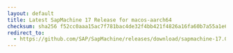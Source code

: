 ```yaml
---
layout: default
title: Latest SapMachine 17 Release for macos-aarch64
checksum: sha256 f52cc0aaa15ac7f781bac4de32f4bb421f4826a16fa60b7a55a1e60a827153f1
redirect_to:
  - https://github.com/SAP/SapMachine/releases/download/sapmachine-17.0.12/sapmachine-jre-17.0.12_macos-aarch64_bin.tar.gz
---
```

